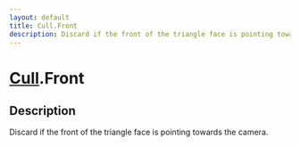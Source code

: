 ```yaml
---
layout: default
title: Cull.Front
description: Discard if the front of the triangle face is pointing towards the camera.
---
```

# [Cull]({{site.url}}/Pages/Reference/Cull.html).Front

## Description
Discard if the front of the triangle face is pointing
towards the camera.

